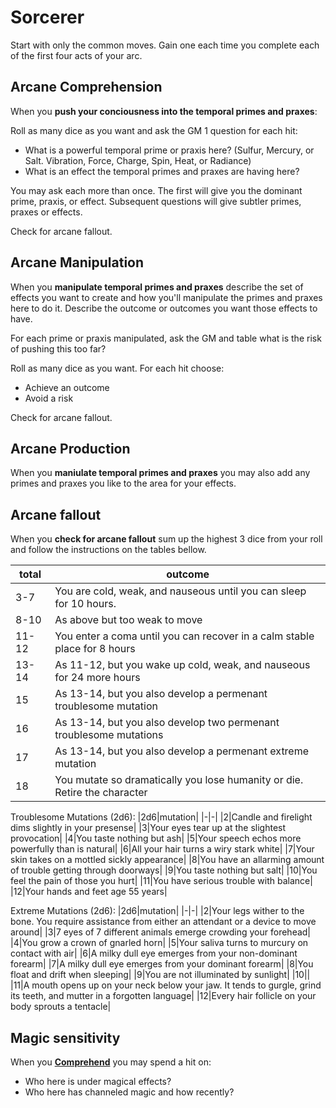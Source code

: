 # Sorcerer

Start with only the common moves. Gain one each time you complete each of the first four acts of your arc.

## Arcane Comprehension

When you **push your conciousness into the temporal primes and praxes**:

Roll as many dice as you want and ask the GM 1 question for each hit:

* What is a powerful temporal prime or praxis here? (Sulfur, Mercury, or Salt. Vibration, Force, Charge, Spin, Heat, or Radiance)
* What is an effect the temporal primes and praxes are having here?

You may ask each more than once. The first will give you the dominant prime, praxis, or effect. Subsequent questions will give subtler primes, praxes or effects.

Check for arcane fallout.

## Arcane Manipulation

When you **manipulate temporal primes and praxes** describe the set of effects you want to create and how you'll manipulate the primes and praxes here to do it. Describe the outcome or outcomes you want those effects to have.

For each prime or praxis manipulated, ask the GM and table what is the risk of pushing this too far?

Roll as many dice as you want. For each hit choose:

- Achieve an outcome
- Avoid a risk

Check for arcane fallout.

## Arcane Production

When you **maniulate temporal primes and praxes** you may also add any primes and praxes you like to the area for your effects.

## Arcane fallout

When you **check for arcane fallout** sum up the highest 3 dice from your roll and follow the instructions on the tables bellow.

|total|outcome|
|-----|-------|
|3-7| You are cold, weak, and nauseous until you can sleep for 10 hours.|
|8-10| As above but too weak to move|
|11-12| You enter a coma until you can recover in a calm stable place for 8 hours|
|13-14| As 11-12, but you wake up cold, weak, and nauseous for 24 more hours|
|15| As 13-14, but you also develop a permenant troublesome mutation|
|16| As 13-14, but you also develop two permenant troublesome mutations|
|17| As 13-14, but you also develop a permenant extreme mutation|
|18| You mutate so dramatically you lose humanity or die. Retire the character|

Troublesome Mutations (2d6):
|2d6|mutation|
|-|-|
|2|Candle and firelight dims slightly in your presense|
|3|Your eyes tear up at the slightest provocation|
|4|You taste nothing but ash|
|5|Your speech echos more powerfully than is natural|
|6|All your hair turns a wiry stark white|
|7|Your skin takes on a mottled sickly appearance|
|8|You have an allarming amount of trouble getting through doorways|
|9|You taste nothing but salt|
|10|You feel the pain of those you hurt|
|11|You have serious trouble with balance|
|12|Your hands and feet age 55 years|

Extreme Mutations (2d6):
|2d6|mutation|
|-|-|
|2|Your legs wither to the bone. You require assistance from either an attendant or a device to move around|
|3|7 eyes of 7 different animals emerge crowding your forehead|
|4|You grow a crown of gnarled horn|
|5|Your saliva turns to murcury on contact with air|
|6|A milky dull eye emerges from your non-dominant forearm|
|7|A milky dull eye emerges from your dominant forearm|
|8|You float and drift when sleeping|
|9|You are not illuminated by sunlight|
|10||
|11|A mouth opens up on your neck below your jaw. It tends to gurgle, grind its teeth, and mutter in a forgotten language|
|12|Every hair follicle on your body sprouts a tentacle|

## Magic sensitivity

When you [**Comprehend**](../common-moves.md#comprehend) you may spend a hit on:

- Who here is under magical effects?
- Who here has channeled magic and how recently?

